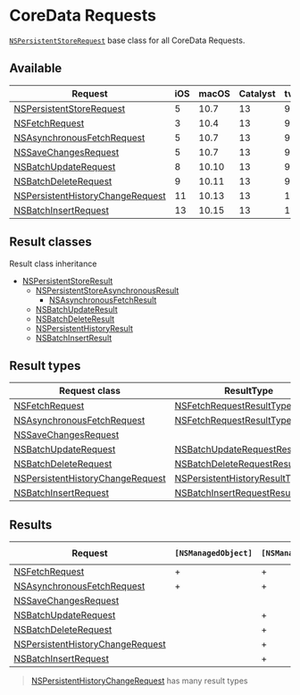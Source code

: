 # CoreData Requests

[NSPersistentStoreRequest]: https://developer.apple.com/documentation/coredata/nspersistentstorerequest
[NSFetchRequest]: https://developer.apple.com/documentation/coredata/nsfetchrequest
[NSAsynchronousFetchRequest]: https://developer.apple.com/documentation/coredata/nsasynchronousfetchrequest
[NSSaveChangesRequest]: https://developer.apple.com/documentation/coredata/nssavechangesrequest
[NSBatchUpdateRequest]: https://developer.apple.com/documentation/coredata/nsbatchupdaterequest
[NSBatchDeleteRequest]: https://developer.apple.com/documentation/coredata/nsbatchdeleterequest
[NSPersistentHistoryChangeRequest]: https://developer.apple.com/documentation/coredata/nspersistenthistorychangerequest
[NSBatchInsertRequest]: https://developer.apple.com/documentation/coredata/nsbatchinsertrequest

[`NSPersistentStoreRequest`](https://developer.apple.com/documentation/coredata/nspersistentstorerequest) base class for all CoreData Requests.

## Available

Request                            | iOS | macOS | Catalyst | tvOS | watchOS
-----------------------------------|-----|-------|----------|------|--------
[NSPersistentStoreRequest]         | 5   | 10.7  | 13       | 9    | 2
[NSFetchRequest]                   | 3   | 10.4  | 13       | 9    | 2
[NSAsynchronousFetchRequest]       | 5   | 10.7  | 13       | 9    | 2
[NSSaveChangesRequest]             | 5   | 10.7  | 13       | 9    | 2
[NSBatchUpdateRequest]             | 8   | 10.10 | 13       | 9    | 2
[NSBatchDeleteRequest]             | 9   | 10.11 | 13       | 9    | 2
[NSPersistentHistoryChangeRequest] | 11  | 10.13 | 13       | 11   | 4
[NSBatchInsertRequest]             | 13  | 10.15 | 13       | 13   | 6

## Result classes

[NSPersistentStoreResult]: https://developer.apple.com/documentation/coredata/nspersistentstoreresult
[NSPersistentStoreAsynchronousResult]: https://developer.apple.com/documentation/coredata/nspersistentstoreasynchronousresult
[NSAsynchronousFetchResult]: https://developer.apple.com/documentation/coredata/nsasynchronousfetchresult
[NSBatchUpdateResult]: https://developer.apple.com/documentation/coredata/nsbatchupdateresult
[NSBatchDeleteResult]: https://developer.apple.com/documentation/coredata/nsbatchdeleteresult
[NSPersistentHistoryResult]: https://developer.apple.com/documentation/coredata/nspersistenthistoryresult
[NSBatchInsertResult]: https://developer.apple.com/documentation/coredata/nsbatchinsertresult

Result class inheritance

- [NSPersistentStoreResult]
  - [NSPersistentStoreAsynchronousResult]
    - [NSAsynchronousFetchResult]
  - [NSBatchUpdateResult]
  - [NSBatchDeleteResult]
  - [NSPersistentHistoryResult]
  - [NSBatchInsertResult]

## Result types

[NSFetchRequestResultType]: https://developer.apple.com/documentation/coredata/nsfetchrequestresulttype
[NSBatchUpdateRequestResultType]: https://developer.apple.com/documentation/coredata/nsbatchupdaterequestresulttype
[NSBatchDeleteRequestResultType]: https://developer.apple.com/documentation/coredata/nsbatchdeleterequestresulttype
[NSPersistentHistoryResultType]: https://developer.apple.com/documentation/coredata/nspersistenthistoryresulttype
[NSBatchInsertRequestResultType]: https://developer.apple.com/documentation/coredata/nsbatchinsertrequestresulttype

Request class                      | ResultType                       | Result class
-----------------------------------|----------------------------------|-------------
[NSFetchRequest]                   | [NSFetchRequestResultType]       |
[NSAsynchronousFetchRequest]       | [NSFetchRequestResultType]       | [NSAsynchronousFetchResult]
[NSSaveChangesRequest]             |                                  |
[NSBatchUpdateRequest]             | [NSBatchUpdateRequestResultType] | [NSBatchUpdateResult]
[NSBatchDeleteRequest]             | [NSBatchDeleteRequestResultType] | [NSBatchDeleteResult]
[NSPersistentHistoryChangeRequest] | [NSPersistentHistoryResultType]  | [NSPersistentHistoryResult]
[NSBatchInsertRequest]             | [NSBatchInsertRequestResultType] | [NSBatchInsertResult]

## Results

Request | `[NSManagedObject]` | `[NSManagedObjectID]` | Count | `[String: Any]` | Status
--------|---------------------|-----------------------|-------|-----------------|-------
[NSFetchRequest]                   | + | + | + | + |
[NSAsynchronousFetchRequest]       | + | + |   | + |
[NSSaveChangesRequest]             |   |   |   |   |
[NSBatchUpdateRequest]             |   | + | + |   | +
[NSBatchDeleteRequest]             |   | + | + |   | +
[NSPersistentHistoryChangeRequest] |   | + | + |   | +
[NSBatchInsertRequest]             |   | + | + |   | +

> [NSPersistentHistoryChangeRequest] has many result types
